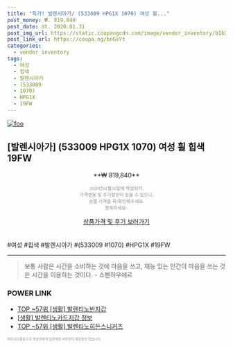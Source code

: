 ```yaml
--- 
title: "특가! 발렌시아가/ (533009 HPG1X 1070) 여성 휠..." 
post_money: ₩. 819,840 
post_date: dt. 2020.01.31 
post_img_url: https://static.coupangcdn.com/image/vendor_inventory/b1b2/4c8e8575be4ae693e00bbf6ee3c122a2ac00c233b5889cce137a160c4135.jpg 
post_link_url: https://coupa.ng/bnGsYt 
categories: 
  - vendor_inventory 
tags: 
  - 여성 
  - 힙색 
  - 발렌시아가 
  - (533009 
  - 1070) 
  - HPG1X 
  - 19FW 
--- 
```

[![foo](https://static.coupangcdn.com/image/vendor_inventory/b1b2/4c8e8575be4ae693e00bbf6ee3c122a2ac00c233b5889cce137a160c4135.jpg)](https://coupa.ng/bnGsYt) 

## [발렌시아가] (533009 HPG1X 1070) 여성 휠 힙색 19FW 
<p style="text-align: center;">**₩ 819,840**</p> 
<p style="text-align: center;"><span style="color: #898c8f; font-family: Georgia,Times,serif; font-size: 0.75em;">2020년01월31일에 작성되어, <br>가격변동 및 추가할인이 있을 수 있으니,<br> 상품 가격을 꼭!확인해주세요.<br>행복하세요~</span> 
</p>	 
<div markdown="0" style="text-align: center;"><a href="https://coupa.ng/bnGsYt" class="btn btn--success">상품가격 및 후기 보러가기</a></div> 
<br><br> 
  #여성 #힙색 #발렌시아가 #(533009 #1070) #HPG1X #19FW 
<hr> 

> 보통 사람은 시간을 소비하는 것에 마음을 쓰고, 재능 있는 인간이 마음을 쓰는 것은 시간을 이용하는 것이다. - 쇼펜하우에르 


### POWER LINK

* <a href="https://blog.naver.com/fasyy4321/221782244697" target="_blank"> TOP ~57위 [생활] 발렌티노반지갑</a>
* <a href="https://blog.naver.com/santokki14/221769731481" target="_blank"> [생활] 발렌티노카드지갑 정보 </a>
* <a href="https://blog.naver.com/fasyy4321/221778642336" target="_blank"> TOP ~57위 [생활] 발렌티노히든스니커즈</a>

<span style="color: #898c8f; font-family: Georgia,Times,serif; font-size: 0.55em;">파트너스활동으로 작성자에게 일정액의 커미션이 제공될수 있습니다.</span> 
